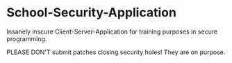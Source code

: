 # School-Security-Application

Insanely inscure Client-Server-Application for training purposes in secure programming.

PLEASE DON'T submit patches closing security holes! They are on purpose.
